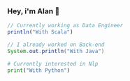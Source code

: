 ### Hey, i'm Alan 👋

```js
// Currently working as Data Engineer
println("With Scala")
```

```java
// I already worked on Back-end
System.out.println("With Java")
```

```python
# Currently interested in Nlp
print("With Python")
```
